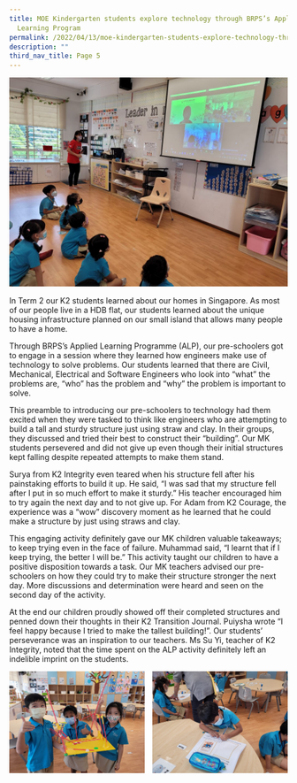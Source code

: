 ```yaml
---
title: MOE Kindergarten students explore technology through BRPS’s Applied
  Learning Program
permalink: /2022/04/13/moe-kindergarten-students-explore-technology-through-brpss-applied-learning-program/
description: ""
third_nav_title: Page 5
---
```

<img src="/images/1-2-1024x768.jpg">
<p>In Term 2 our K2 students learned about our homes in Singapore. As most of our people live in a HDB flat, our students learned about the unique housing infrastructure planned on our small island that allows many people to have a home.</p>
<p>Through BRPS’s Applied Learning Programme (ALP), our pre-schoolers got to engage in a session where they learned how engineers make use of technology to solve problems. Our students learned that there are Civil, Mechanical, Electrical and Software Engineers who look into “what” the problems are, “who” has the problem and “why” the problem is important to solve.</p>
<p>This preamble to introducing our pre-schoolers to technology had them excited when they were tasked to think like engineers who are attempting to build a tall and sturdy structure just using straw and clay. In their groups, they discussed and tried their best to construct their “building”. Our MK students persevered and did not give up even though their initial structures kept falling despite repeated attempts to make them stand.</p>
<p>Surya from K2 Integrity even teared when his structure fell after his painstaking efforts to build it up. He said, “I was sad that my structure fell after I put in so much effort to make it sturdy.” His teacher encouraged him to try again the next day and to not give up. For Adam from K2 Courage, the experience was a “wow” discovery moment as he learned that he could make a structure by just using straws and clay.</p>
<p>This engaging activity definitely gave our MK children valuable takeaways; to keep trying even in the face of failure. Muhammad said, “I learnt that if I keep trying, the better I will be.” This activity taught our children to have a positive disposition towards a task. Our MK teachers advised our pre-schoolers on how they could try to make their structure stronger the next day. More discussions and determination were heard and seen on the second day of the activity.</p>
<p>At the end our children proudly showed off their completed structures and penned down their thoughts in their K2 Transition Journal. Puiysha wrote “I feel happy because I tried to make the tallest building!”. Our students’ perseverance was an inspiration to our teachers. Ms Su Yi, teacher of K2 Integrity, noted that the time spent on the ALP activity definitely left an indelible imprint on the students.</p>
<img src="/images/alp3.png">
